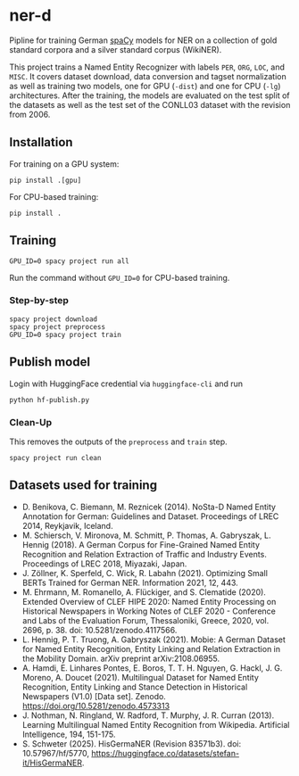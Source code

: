 # ner-d
Pipline for training German [spaCy](https://spacy.io/) models for NER on a collection of gold standard corpora and a silver standard corpus (WikiNER).

This project trains a Named Entity Recognizer with labels `PER`, `ORG`, `LOC`, and `MISC`. It covers dataset download, data conversion and tagset normalization as well as training two models, one for GPU (`-dist`) and one for CPU (`-lg`) architectures.
After the training, the models are evaluated on the test split of the datasets as well as the test set of the CONLL03 dataset with the revision from 2006.

## Installation

For training on a GPU system:
```
pip install .[gpu]
```

For CPU-based training:

```
pip install .
```

## Training
```
GPU_ID=0 spacy project run all
```
Run the command without `GPU_ID=0` for CPU-based training.

### Step-by-step

```
spacy project download
spacy project preprocess
GPU_ID=0 spacy project train
```
## Publish model

Login with HuggingFace credential via `huggingface-cli` and run

```
python hf-publish.py
```

### Clean-Up
This removes the outputs of the `preprocess` and `train` step.
```
spacy project run clean
```

## Datasets used for training
* D. Benikova, C. Biemann, M. Reznicek (2014). NoSta-D Named Entity Annotation for German: Guidelines and Dataset. Proceedings of LREC 2014, Reykjavik, Iceland.
* M. Schiersch, V. Mironova, M. Schmitt, P. Thomas, A. Gabryszak, L. Hennig (2018). A German Corpus for Fine-Grained Named Entity Recognition and Relation Extraction of Traffic and Industry Events. Proceedings of LREC 2018, Miyazaki, Japan.
* J. Zöllner, K. Sperfeld, C. Wick, R. Labahn (2021). Optimizing Small BERTs Trained for German NER. Information 2021, 12, 443.
* M. Ehrmann, M. Romanello, A. Flückiger, and S. Clematide (2020). Extended Overview of CLEF HIPE 2020: Named Entity Processing on Historical Newspapers in Working Notes of CLEF 2020 - Conference and Labs of the Evaluation Forum, Thessaloniki, Greece, 2020, vol. 2696, p. 38. doi: 10.5281/zenodo.4117566.
* L. Hennig, P. T. Truong, A. Gabryszak (2021). Mobie: A German Dataset for Named Entity Recognition, Entity Linking and Relation Extraction in the Mobility Domain. arXiv preprint arXiv:2108.06955.
* A. Hamdi, E. Linhares Pontes, E. Boros, T. T. H. Nguyen, G. Hackl, J. G. Moreno, A. Doucet (2021). Multilingual Dataset for Named Entity Recognition, Entity Linking and Stance Detection in Historical Newspapers (V1.0) [Data set]. Zenodo. https://doi.org/10.5281/zenodo.4573313
* J. Nothman, N. Ringland, W. Radford, T. Murphy, J. R. Curran (2013). Learning Multilingual Named Entity Recognition from Wikipedia. Artificial Intelligence, 194, 151-175.
* S. Schweter (2025). HisGermaNER (Revision 83571b3). doi: 10.57967/hf/5770, https://huggingface.co/datasets/stefan-it/HisGermaNER.
